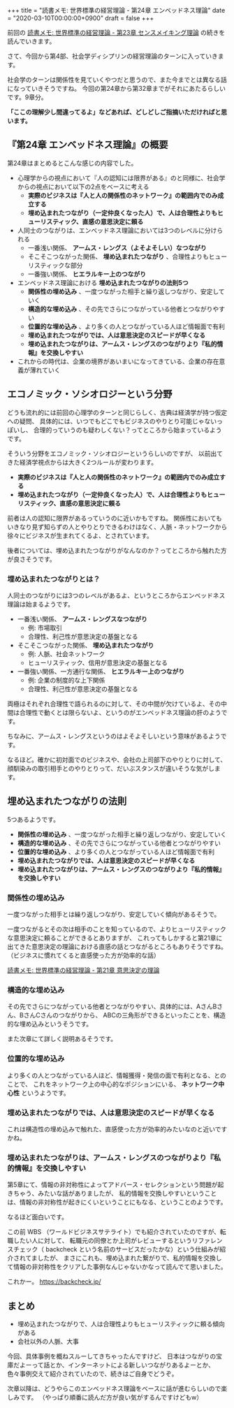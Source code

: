+++
title = "読書メモ: 世界標準の経営理論 - 第24章 エンベッドネス理論"
date = "2020-03-10T00:00:00+0900"
draft = false
+++

前回の [読書メモ: 世界標準の経営理論 - 第23章 センスメイキング理論](/biz/20200306/) の続きを読んでいきます。

さて、今回から第4部、社会学ディシプリンの経営理論のターンに入っていきます。

社会学のターンは関係性を見ていくやつだと思うので、また今までとは異なる話になっていきそうですね。
今回の第24章から第32章までがそれにあたるらしいです。9章分。

**「ここの理解少し間違ってるよ」などあれば、どしどしご指摘いただければと思います。**



## 『第24章 エンベッドネス理論』の概要

第24章はまとめるとこんな感じの内容でした。

- 心理学からの視点において『人の認知には限界がある』のと同様に、社会学からの視点において以下の2点をベースに考える
    - **実際のビジネスは『人と人の関係性のネットワーク』の範囲内でのみ成立する**
    - **埋め込まれたつながり（一定仲良くなった人）で、人は合理性よりもヒューリスティック、直感の意思決定に頼る**
- 人同士のつながりは、エンベッドネス理論においては3つのレベルに分けられる
    - 一番浅い関係、 **アームス・レングス（よそよそしい）なつながり**
    - そこそこつながった関係、 **埋め込まれたつながり** 、合理性よりもヒューリスティックな部分
    - 一番強い関係、 **ヒエラルキー上のつながり**
- エンベッドネス理論における **埋め込まれたつながりの法則5つ**
    - **関係性の埋め込み** 、一度つながった相手と繰り返しつながり、安定していく
    - **構造的な埋め込み** 、その先でさらにつながっている他者とつながりやすい
    - **位置的な埋め込み** 、より多くの人とつながっている人ほど情報面で有利
    - **埋め込まれたつながりでは、人は意思決定のスピードが早くなる**
    - **埋め込まれたつながりは、アームス・レングスのつながりより『私的情報』を交換しやすい**
- これからの時代は、企業の境界があいまいになってきている、企業の存在意義が薄れていく



## エコノミック・ソシオロジーという分野

どうも流れ的には前回の心理学のターンと同じらしく、古典は経済学が持つ仮定への疑問、
具体的には、いつでもどこでもビジネスのやりとり可能じゃないっぽいし、
合理的っていうのも疑わしくない？ってところから始まっているようです。

そういう分野をエコノミック・ソシオロジーというらしいのですが、
以前出てきた経済学視点からは大きく2つルールが変わります。

- **実際のビジネスは『人と人の関係性のネットワーク』の範囲内でのみ成立する**
- **埋め込まれたつながり（一定仲良くなった人）で、人は合理性よりもヒューリスティック、直感の意思決定に頼る**

前者は人の認知に限界があるっていうのに近いかもですね。
関係性においてもいきなり見ず知らずの人とやりとりできるわけはなく、人脈・ネットワークから徐々にビジネスが生まれてくるよ、とされています。

後者については、埋め込まれたつながりがなんなのか？ってところから触れた方が良さそうです。

### 埋め込まれたつながりとは？

人同士のつながりには3つのレベルがあるよ、というところからエンベッドネス理論は始まるようです。

- 一番浅い関係、 **アームス・レングスなつながり**
    - 例: 市場取引
    - 合理性、利己性が意思決定の基盤となる
- そこそこつながった関係、 **埋め込まれたつながり**
    - 例: 人脈、社会ネットワーク
    - ヒューリスティック、信用が意思決定の基盤となる
- 一番強い関係、一方通行な関係、 **ヒエラルキー上のつながり**
    - 例: 企業の制度的な上下関係
    - 合理性、利己性が意思決定の基盤となる

両極はそれぞれ合理性で語られるのに対して、その中間が欠けているよ、その中間は合理性で動くとは限らないよ、というのがエンベッドネス理論の肝のようです。

ちなみに、アームス・レングスというのはよそよそしいという意味があるようです。

なるほど。確かに初対面でのビジネスや、会社の上司部下のやりとりに対して、顔馴染みの取引相手とのやりとりって、だいぶスタンスが違いそうな気がします。



## 埋め込まれたつながりの法則

5つあるようです。

- **関係性の埋め込み** 、一度つながった相手と繰り返しつながり、安定していく
- **構造的な埋め込み** 、その先でさらにつながっている他者とつながりやすい
- **位置的な埋め込み** 、より多くの人とつながっている人ほど情報面で有利
- **埋め込まれたつながりでは、人は意思決定のスピードが早くなる**
- **埋め込まれたつながりは、アームス・レングスのつながりより『私的情報』を交換しやすい**

### 関係性の埋め込み

一度つながった相手とは繰り返しつながり、安定していく傾向があるそうで。

一度つながるとその次は相手のことを知っているので、よりヒューリスティックな意思決定に頼ることができるとありますが、
これってもしかすると第21章に出てきた意思決定の理論における直感の話とつながるところもありそうですね。
（ビジネスに慣れてくると直感使った方が効率的な話）

[読書メモ: 世界標準の経営理論 - 第21章 意思決定の理論](/biz/20200304/)

### 構造的な埋め込み

その先でさらにつながっている他者とつながりやすい、具体的には、AさんBさん、BさんCさんのつながりから、
ABCの三角形ができるといったことを、構造的な埋め込みというそうです。

また次章にて詳しく説明あるそうです。

### 位置的な埋め込み

より多くの人とつながっている人ほど、情報獲得・発信の面で有利となる、とのことで、
これをネットワーク上の中心的なポジションにいる、 **ネットワーク中心性** というようです。

### 埋め込まれたつながりでは、人は意思決定のスピードが早くなる

これは構造性の埋め込みで触れた、直感使った方が効率的みたいなのと近いですかね。

### 埋め込まれたつながりは、アームス・レングスのつながりより『私的情報』を交換しやすい

第5章にて、情報の非対称性によってアドバース・セレクションという問題が起きちゃう、みたいな話がありましたが、
私的情報を交換しやすいということは、情報の非対称性が起きにくいということにもなる、ということのようです。

なるほど面白いです。

この前 WBS （ワールドビジネスサテライト）でも紹介されていたのですが、転職したい人に対して、
転職元の同僚とか上司がレビューするというリファレンスチェック（ backcheck という名前のサービスだったかな）という仕組みが紹介されてましたが、
まさにこれも、埋め込まれた繋がりで、私的情報を交換して情報の非対称性をクリアした事例なんじゃないかなって読んでて思いました。

これかー。 https://backcheck.jp/



## まとめ

- 埋め込まれたつながりで、人は合理性よりもヒューリスティックに頼る傾向がある
- 会社以外の人脈、大事

今回、具体事例を概ねスルーしてきちゃったんですけど、
日本はつながりの宝庫だよーって話とか、インターネットによる新しいつながりあるよーとか、
色々事例交えて紹介されていたので、続きはご自身でどうぞ。

次章以降は、どうやらこのエンベッドネス理論をベースに話が進むらしいので楽しみです。
（やっぱり順番に読んだ方が良い気がするんですけどもw）
